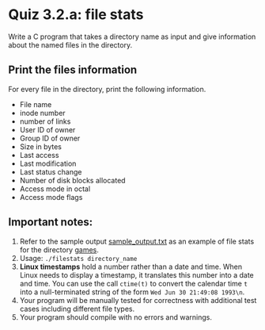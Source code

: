 # Quiz 3.2.a: file stats

Write a C program that takes a directory name as input and give information about the named files in the directory.

## Print the files information
For every file in the directory, print the following information.

- File name
- inode number
- number of links
- User ID of owner
- Group ID of owner
- Size in bytes
- Last access
- Last modification
- Last status change
- Number of disk blocks allocated
- Access mode in octal
- Access mode flags

## Important notes:
1. Refer to the sample output [sample_output.txt](sample_output.txt) as an example of file stats for the directory [games](games).
1. Usage: `./filestats directory_name`
1. **Linux timestamps** hold a number rather than a date and time. When Linux needs to display a timestamp, it translates this number into a date and time. You can use the call `ctime(t)` to convert the calendar time `t` into a null-terminated string of the form `Wed Jun 30 21:49:08 1993\n`.
1. Your program will be manually tested for correctness with additional test cases including different file types.
1. Your program should compile with no errors and warnings.
